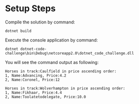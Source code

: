 # Setup Steps

Compile the solution by command:

```
dotnet build
```

Execute the console application by command:

```
dotnet dotnet-code-challenge\bin\Debug\netcoreapp2.0\dotnet_code_challenge.dll
```

You will see the command output as following:
```
Horses in track:Caulfield in price ascending order:
1, Name:Advancing, Price:4.2
2, Name:Coronel, Price:12

Horses in track:Wolverhampton in price ascending order:
1, Name:Fikhaar, Price:4.4
2, Name:Toolatetodelegate, Price:10.0
```
